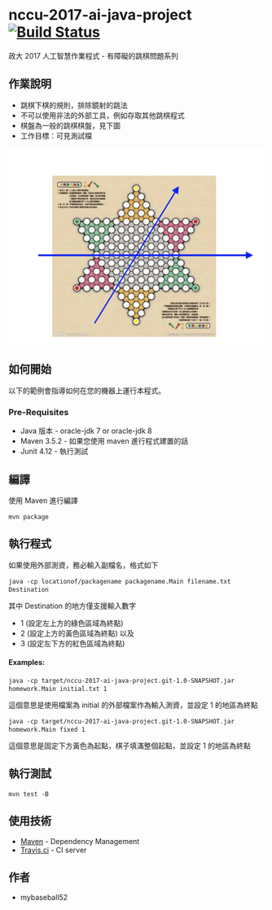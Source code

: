 # nccu-2017-ai-java-project  [![Build Status](https://travis-ci.org/mybaseball52/nccu-2017-ai-java-project.svg?branch=master)](https://travis-ci.org/mybaseball52/nccu-2017-ai-java-project)

政大 2017 人工智慧作業程式 - 有障礙的跳棋問題系列

## 作業說明
* 跳棋下棋的規則，排除鏡射的跳法
* 不可以使用非法的外部工具，例如存取其他跳棋程式
* 棋盤為一般的跳棋棋盤，見下圖
* 工作目標：可見測試檔

![alt text](docs/board.png)

## 如何開始
以下的範例會指導如何在您的機器上運行本程式。

### Pre-Requisites
* Java 版本 - oracle-jdk 7 or oracle-jdk 8
* Maven 3.5.2 - 如果您使用 maven 進行程式建置的話
* Junit 4.12 - 執行測試

## 編譯
使用 Maven 進行編譯
```$xslt
mvn package
```

## 執行程式

如果使用外部測資，務必輸入副檔名，格式如下
```
java -cp locationof/packagename packagename.Main filename.txt Destination
```
其中 Destination 的地方僅支援輸入數字 
* 1 (設定左上方的綠色區域為終點)
* 2 (設定上方的黃色區域為終點) 以及 
* 3 (設定左下方的紅色區域為終點) 

#### Examples:

```$xslt
java -cp target/nccu-2017-ai-java-project.git-1.0-SNAPSHOT.jar homework.Main initial.txt 1
```
這個意思是使用檔案為 initial 的外部檔案作為輸入測資，並設定 1 的地區為終點

```$xslt
java -cp target/nccu-2017-ai-java-project.git-1.0-SNAPSHOT.jar homework.Main fixed 1

```
這個意思是固定下方黃色為起點，棋子填滿整個起點，並設定 1 的地區為終點

## 執行測試

```
mvn test -B
```

## 使用技術
* [Maven](https://maven.apache.org/) - Dependency Management
* [Travis.ci](https://travis-ci.org/mybaseball52/nccu-2017-ai-java-project) - CI server

## 作者
* mybaseball52
